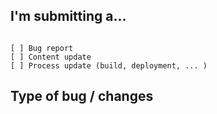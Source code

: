 ## I'm submitting a...

<pre><code>
[ ] Bug report 
[ ] Content update
[ ] Process update (build, deployment, ... )
</code></pre>

<!-- Please describe... (Add screenshot if needed) -->
## Type of bug / changes
